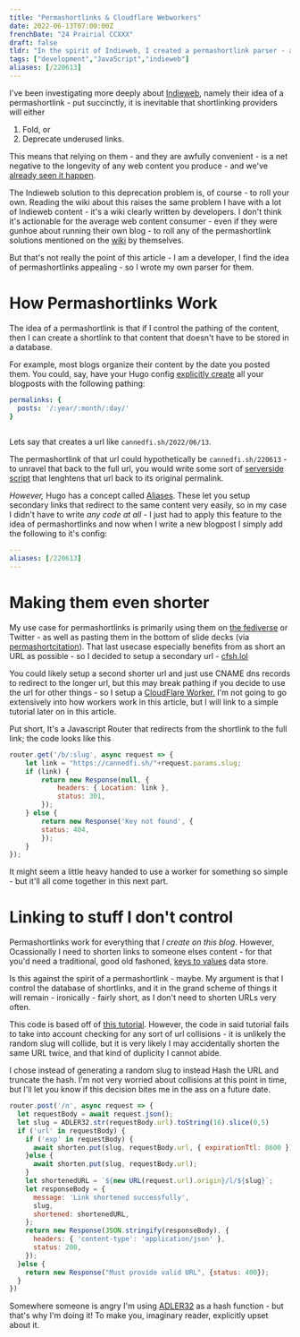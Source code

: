 ```yaml
---
title: "Permashortlinks & Cloudflare Webworkers"
date: 2022-06-13T07:00:00Z
frenchDate: "24 Prairial CCXXX"
draft: false
tldr: "In the spirit of Indieweb, I created a permashortlink parser - and a traditional shortlink creator - using CloudFlare Webworkers."
tags: ["development","JavaScript","indieweb"]
aliases: [/220613]
---
```


I've been investigating more deeply about [Indieweb](https://indieweb.org/permashortlink), namely their idea of a permashortlink - put succinctly, it is inevitable that shortlinking providers will either
1. Fold, or
2. Deprecate underused links.

This means that relying on them - and they are awfully convenient - is a net negative to the longevity of any web content you produce - and we've [already seen it happen](https://www.poynter.org/reporting-editing/2009/tr-ims-shutdown-shows-risk-of-relying-on-free-services-to-drive-web-traffic/).

The Indieweb solution to this deprecation problem is, of course - to roll your own. Reading the wiki about this raises the same problem I have with a lot of Indieweb content - it's a wiki clearly written by developers. I don't think it's actionable for the average web content consumer - even if they were gunhoe about running their own blog - to roll any of the permashortlink solutions mentioned on the [wiki](http://tantek.pbworks.com/w/page/21743973/Whistle) by themselves.

But that's not really the point of this article - I am a developer, I find the idea of permashortlinks appealing - so I wrote my own parser for them.

# How Permashortlinks Work
The idea of a permashortlink is that if I control the pathing of the content, then I can create a shortlink to that content that doesn't have to be stored in a database.

For example, most blogs organize their content by the date you posted them. You could, say, have your Hugo config [explicitly create](https://gohugo.io/content-management/urls/#permalinks) all your blogposts with the following pathing:

```yaml
permalinks: {
  posts: '/:year/:month/:day/'
}
  
```

Lets say that creates a url like `cannedfi.sh/2022/06/13`.

The permashortlink of that url could hypothetically be `cannedfi.sh/220613` - to unravel that back to the full url, you would write some sort of [serverside script](http://tantek.pbworks.com/w/page/21743973/Whistle) that lenghtens that url back to its original permalink.

_However,_ Hugo has a concept called [Aliases](https://gohugo.io/content-management/urls/#aliases). These let you setup secondary links that redirect to the same content very easily, so in my case I didn't have to write _any code at all_ - I just had to apply this feature to the idea of permashortlinks and now when I write a new blogpost I simply add the following to it's config:

```yaml
---
aliases: [/220613]
---
```

# Making them even shorter
My use case for permashortlinks is primarily using them on [the fediverse](https://luckycat.chat) or Twitter - as well as pasting them in the bottom of slide decks (via [permashortcitation](https://indieweb.org/permashortcitation)). That last usecase especially benefits from as short an URL as possible - so I decided to setup a secondary url - [cfsh.lol](https://cfsh.lol)

You could likely setup a second shorter url and just use CNAME dns records to redirect to the longer url, but this may break pathing if you decide to use the url for other things - so I setup a [CloudFlare Worker.](https://workers.cloudflare.com/) I'm not going to go extensively into how workers work in this article, but I will link to a simple tutorial later on in this article.

Put short, It's a Javascript Router that redirects from the shortlink to the full link; the code looks like this

```js
router.get('/b/:slug', async request => {
	let link = "https://cannedfi.sh/"+request.params.slug;
	if (link) {
		return new Response(null, {
			headers: { Location: link },
			status: 301,
		});
	} else {
		return new Response('Key not found', {
		status: 404,
		});
	}
});
```

It might seem a little heavy handed to use a worker for something so simple - but it'll all come together in this next part.

# Linking to stuff I don't control
Permashortlinks work for everything that _I create on this blog_. However, Ocassionally I need to shorten links to someone elses content - for that you'd need a traditional, good old fashoned, [keys to values](https://developers.cloudflare.com/workers/learning/how-kv-works/) data store.

Is this against the spirit of a permashortlink - maybe. My argument is that I control the database of shortlinks, and it in the grand scheme of things it will remain - ironically - fairly short, as I don't need to shorten URLs very often.

This code is based off of [this tutorial](https://dev.to/mmascioni/build-a-link-shortener-with-cloudflare-workers-1j3i). However, the code in said tutorial fails to take into account checking for any sort of url collisions - it is unlikely the random slug will collide, but it is very likely I may accidentally shorten the same URL twice, and that kind of duplicity I cannot abide.

I chose instead of generating a random slug to instead Hash the URL and truncate the hash. I'm not very worried about collisions at this point in time, but I'll let you know if this decision bites me in the ass on a future date.

```js
router.post('/n', async request => {
  let requestBody = await request.json();
  let slug = ADLER32.str(requestBody.url).toString(16).slice(0,5)
  if ('url' in requestBody) {
    if ('exp' in requestBody) {
      await shorten.put(slug, requestBody.url, { expirationTtl: 8600 });
    }else {
      await shorten.put(slug, requestBody.url);
    }
    let shortenedURL = `${new URL(request.url).origin}/l/${slug}`;
    let responseBody = {
      message: 'Link shortened successfully',
      slug,
      shortened: shortenedURL,
    };
    return new Response(JSON.stringify(responseBody), {
      headers: { 'content-type': 'application/json' },
      status: 200,
    });
  }else {
    return new Response("Must provide valid URL", {status: 400});
  }
})
```

Somewhere someone is angry I'm using [ADLER32](https://en.wikipedia.org/wiki/Adler-32) as a hash function - but that's why I'm doing it! To make you, imaginary reader, explicitly upset about it.